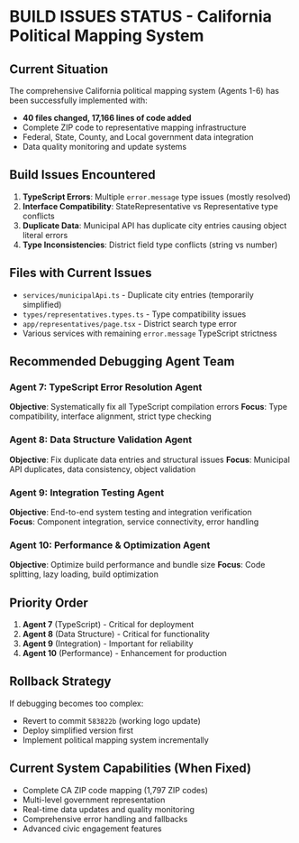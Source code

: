 # BUILD ISSUES STATUS - California Political Mapping System

## Current Situation
The comprehensive California political mapping system (Agents 1-6) has been successfully implemented with:
- **40 files changed, 17,166 lines of code added**
- Complete ZIP code to representative mapping infrastructure
- Federal, State, County, and Local government data integration
- Data quality monitoring and update systems

## Build Issues Encountered
1. **TypeScript Errors**: Multiple `error.message` type issues (mostly resolved)
2. **Interface Compatibility**: StateRepresentative vs Representative type conflicts
3. **Duplicate Data**: Municipal API has duplicate city entries causing object literal errors
4. **Type Inconsistencies**: District field type conflicts (string vs number)

## Files with Current Issues
- `services/municipalApi.ts` - Duplicate city entries (temporarily simplified)
- `types/representatives.types.ts` - Type compatibility issues
- `app/representatives/page.tsx` - District search type error
- Various services with remaining `error.message` TypeScript strictness

## Recommended Debugging Agent Team

### **Agent 7: TypeScript Error Resolution Agent**
**Objective**: Systematically fix all TypeScript compilation errors
**Focus**: Type compatibility, interface alignment, strict type checking

### **Agent 8: Data Structure Validation Agent** 
**Objective**: Fix duplicate data entries and structural issues
**Focus**: Municipal API duplicates, data consistency, object validation

### **Agent 9: Integration Testing Agent**
**Objective**: End-to-end system testing and integration verification  
**Focus**: Component integration, service connectivity, error handling

### **Agent 10: Performance & Optimization Agent**
**Objective**: Optimize build performance and bundle size
**Focus**: Code splitting, lazy loading, build optimization

## Priority Order
1. **Agent 7** (TypeScript) - Critical for deployment
2. **Agent 8** (Data Structure) - Critical for functionality  
3. **Agent 9** (Integration) - Important for reliability
4. **Agent 10** (Performance) - Enhancement for production

## Rollback Strategy
If debugging becomes too complex:
- Revert to commit `583822b` (working logo update)
- Deploy simplified version first
- Implement political mapping system incrementally

## Current System Capabilities (When Fixed)
- Complete CA ZIP code mapping (1,797 ZIP codes)
- Multi-level government representation
- Real-time data updates and quality monitoring
- Comprehensive error handling and fallbacks
- Advanced civic engagement features